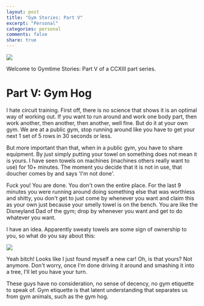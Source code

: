 ```yaml
---
layout: post
title: "Gym Stories: Part V"
excerpt: "Personal"
categories: personal
comments: false
share: true
---
```


![](https://az616578.vo.msecnd.net/files/responsive/embedded/any/desktop/2016/02/22/635917067014044111-941850887_6.png)


Welcome to Gymtime Stories: Part V of a CCXIII part series.

# Part V: Gym Hog


I hate circuit training. First off, there is no science that shows it is an optimal way of working out. If you want to run around and work one body part, then work another, then another, then another, well fine. But do it at your own gym. We are at a public gym, stop running around like you have to get your next 1 set of 5 rows in 30 seconds or less. 

But more important than that, when in a public gym, you have to share equipment. By just simply putting your towel on something does not mean it is yours. I have seen towels on machines (machines others really want to use) for 10+ minutes. The moment you decide that it is not in use, that doucher comes by and says 'I'm not done'. 

Fuck you! You are done. You don't own the entire place. For the last 9 minutes you were running around doing something else that was worthless and shitty, you don't get to just come by whenever you want and claim this as your own just because your smelly towel is on the bench. You are like the Disneyland Dad of the gym; drop by whenever you want and get to do whatever you want.


I have an idea. Apparently sweaty towels are some sign of ownership to you, so what do you say about this:

![](https://i.ytimg.com/vi/5pF2W_5jiUY/hqdefault.jpg)


Yeah bitch! Looks like I just found myself a new car! Oh, is that yours? Not anymore. Don't worry, once I'm done driving it around and smashing it into a tree, I'll let you have your turn.




These guys have no consideration, no sense of decency, no gym etiquette to speak of. Gym etiquette is that latent understanding that separates us from gym animals, such as the gym hog. 











